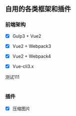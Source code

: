 ## 自用的各类框架和插件

### 前端架构

- [x] Gulp3 + Vue2
- [x] Vue2 + Webpack3
- [x] Vue2 + Webpack4
- [x] Vue-cli3.x


测试111

#
### 插件

- [x] 压缩图片
